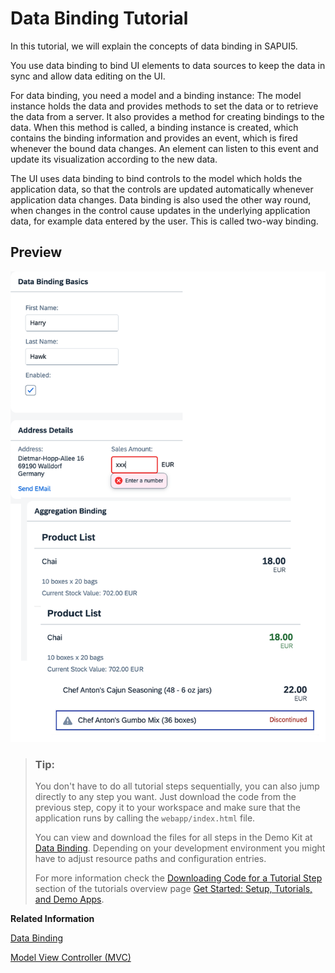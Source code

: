 <!-- loioe5310932a71f42daa41f3a6143efca9c -->

# Data Binding Tutorial

In this tutorial, we will explain the concepts of data binding in SAPUI5.

You use data binding to bind UI elements to data sources to keep the data in sync and allow data editing on the UI.

For data binding, you need a model and a binding instance: The model instance holds the data and provides methods to set the data or to retrieve the data from a server. It also provides a method for creating bindings to the data. When this method is called, a binding instance is created, which contains the binding information and provides an event, which is fired whenever the bound data changes. An element can listen to this event and update its visualization according to the new data.

The UI uses data binding to bind controls to the model which holds the application data, so that the controls are updated automatically whenever application data changes. Data binding is also used the other way round, when changes in the control cause updates in the underlying application data, for example data entered by the user. This is called two-way binding.



## Preview

![Preview of three panels of the UI5 application that is going to be built in this tutorial. Contains three panels with name input fields, address details, and a product list.](images/Tutorial_Data_Binding_896048e.png)

> ### Tip:  
> You don't have to do all tutorial steps sequentially, you can also jump directly to any step you want. Just download the code from the previous step, copy it to your workspace and make sure that the application runs by calling the `webapp/index.html` file.
> 
> You can view and download the files for all steps in the Demo Kit at [Data Binding](https://ui5.sap.com/#/entity/sap.ui.core.tutorial.databinding). Depending on your development environment you might have to adjust resource paths and configuration entries.
> 
> For more information check the [Downloading Code for a Tutorial Step](get-started-setup-tutorials-and-demo-apps-8b49fc1.md#loio8b49fc198bf04b2d9800fc37fecbb218__tutorials_download) section of the tutorials overview page [Get Started: Setup, Tutorials, and Demo Apps](get-started-setup-tutorials-and-demo-apps-8b49fc1.md).

**Related Information**  


[Data Binding](../04_Essentials/data-binding-68b9644.md "You use data binding to bind UI elements to data sources to keep the data in sync and allow data editing on the UI.")

[Model View Controller \(MVC\)](../04_Essentials/model-view-controller-mvc-91f2334.md "The Model View Controller (MVC) concept is used in SAPUI5 to separate the representation of information from the user interaction. This separation facilitates development and the changing of parts independently.")

